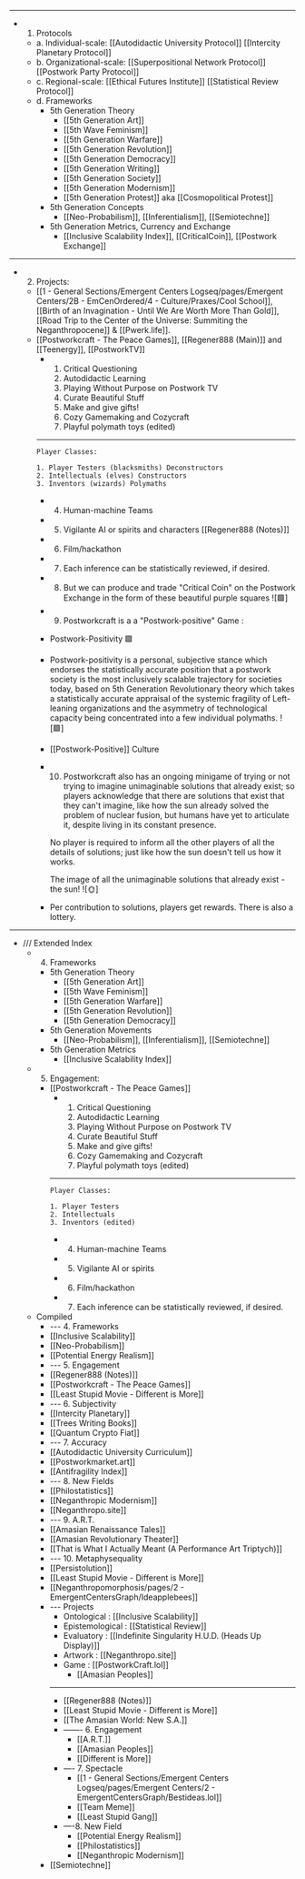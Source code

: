 - ---
- 1. Protocols
	- a. Individual-scale: [[Autodidactic University Protocol]] [[Intercity Planetary Protocol]]
	- b. Organizational-scale: [[Superpositional Network Protocol]] [[Postwork Party Protocol]]
	- c. Regional-scale: [[Ethical Futures Institute]] [[Statistical Review Protocol]]
	- d. Frameworks
		- 5th Generation Theory
			- [[5th Generation Art]]
			- [[5th Wave Feminism]]
			- [[5th Generation Warfare]]
			- [[5th Generation Revolution]]
			- [[5th Generation Democracy]]
			- [[5th Generation Writing]]
			- [[5th Generation Society]]
			- [[5th Generation Modernism]]
			- [[5th Generation Protest]] aka [[Cosmopolitical Protest]]
		- 5th Generation Concepts
			- [[Neo-Probabilism]], [[Inferentialism]], [[Semiotechne]]
		- 5th Generation Metrics, Currency and Exchange
			- [[Inclusive Scalability Index]], [[CriticalCoin]], [[Postwork Exchange]]
- ---
- 2. Projects:
	- [[1 - General Sections/Emergent Centers Logseq/pages/Emergent Centers/2B - EmCenOrdered/4 - Culture/Praxes/Cool School]], [[Birth of an Invagination - Until We Are Worth More Than Gold]],  [[Road Trip to the Center of the Universe: Summiting the Neganthropocene]] & [[Pwerk.life]].
	- [[Postworkcraft - The Peace Games]], [[Regener888 (Main)]] and [[Teenergy]], [[PostworkTV]]
		- 1. Critical Questioning
		  2. Autodidactic Learning
		  3. Playing Without Purpose on Postwork TV
		  4. Curate Beautiful Stuff
		  5. Make and give gifts!
		  6. Cozy Gamemaking and Cozycraft
		  7. Playful polymath toys (edited)
		- ----
		  Player Classes:
		  
		  1. Player Testers (blacksmiths) Deconstructors
		  2. Intellectuals (elves) Constructors
		  3. Inventors (wizards) Polymaths
		- 4. Human-machine Teams
		- 5. Vigilante AI or spirits and characters [[Regener888 (Notes)]]
		- 6. Film/hackathon
		- 7. Each inference can be statistically reviewed, if desired.
		- 8. But we can produce and trade "Critical Coin" on the Postwork Exchange in the form of these beautiful purple squares ![🟪]
		- 9. Postworkcraft is a a "Postwork-positive" Game :
		- Postwork-Positivity 🟪
		- Postwork-positivity is a personal, subjective stance which endorses the statistically accurate position that a postwork society is the most inclusively scalable trajectory for societies today, based on 5th Generation Revolutionary theory which takes a statistically accurate appraisal of the systemic fragility of Left-leaning organizations and the asymmetry of technological capacity being concentrated into a few individual polymaths. ![🟪]
		- [[Postwork-Positive]] Culture
		- 10. Postworkcraft also has an ongoing minigame of trying or not trying to imagine unimaginable solutions that already exist; so players acknowledge that there are solutions that exist that they can't imagine, like how the sun already solved the problem of nuclear fusion, but humans have yet to articulate it, despite living in its constant presence.
		  
		  No player is required to inform all the other players of all the details of solutions; just like how the sun doesn't tell us how it works.
		  
		  The image of all the unimaginable solutions that already exist - the sun! ![🌞]
		- Per contribution to solutions, players get rewards. There is also a lottery.
- ---
- /// Extended Index
	- 4. Frameworks
		- 5th Generation Theory
			- [[5th Generation Art]]
			- [[5th Wave Feminism]]
			- [[5th Generation Warfare]]
			- [[5th Generation Revolution]]
			- [[5th Generation Democracy]]
		- 5th Generation Movements
			- [[Neo-Probabilism]], [[Inferentialism]], [[Semiotechne]]
		- 5th Generation Metrics
			- [[Inclusive Scalability Index]]
	- 5. Engagement:
		- [[Postworkcraft - The Peace Games]]
			- 1. Critical Questioning
			  2. Autodidactic Learning
			  3. Playing Without Purpose on Postwork TV
			  4. Curate Beautiful Stuff
			  5. Make and give gifts!
			  6. Cozy Gamemaking and Cozycraft
			  7. Playful polymath toys (edited)
			- ----
			  Player Classes:
			  
			  1. Player Testers
			  2. Intellectuals
			  3. Inventors (edited)
			- 4. Human-machine Teams
			- 5. Vigilante AI or spirits
			- 6. Film/hackathon
			- 7. Each inference can be statistically reviewed, if desired.
	- Compiled
		- --- 4. Frameworks
		- [[Inclusive Scalability]]
		- [[Neo-Probabilism]]
		- [[Potential Energy Realism]]
		- --- 5. Engagement
		- [[Regener888 (Notes)]]
		- [[Postworkcraft - The Peace Games]]
		- [[Least Stupid Movie - Different is More]]
		- --- 6. Subjectivity
		- [[Intercity Planetary]]
		- [[Trees Writing Books]]
		- [[Quantum Crypto Fiat]]
		- --- 7. Accuracy
		- [[Autodidactic University Curriculum]]
		- [[Postworkmarket.art]]
		- [[Antifragility Index]]
		- --- 8. New Fields
		- [[Philostatistics]]
		- [[Neganthropic Modernism]]
		- [[Neganthropo.site]]
		- --- 9. A.R.T.
		- [[Amasian Renaissance Tales]]
		- [[Amasian Revolutionary Theater]]
		- [[That is What I Actually Meant (A Performance Art Triptych)]]
		- --- 10. Metaphysequality
		- [[Persistolution]]
		- [[Least Stupid Movie - Different is More]]
		- [[Neganthropomorphosis/pages/2 - EmergentCentersGraph/Ideapplebees]]
		- --- Projects
			- Ontological : [[Inclusive Scalability]]
			- Epistemological : [[Statistical Review]]
			- Evaluatory : [[Indefinite Singularity H.U.D. (Heads Up Display)]]
			- Artwork : [[Neganthropo.site]]
			- Game : [[PostworkCraft.lol]]
				- [[Amasian Peoples]]
			- ---
			- [[Regener888 (Notes)]]
			- [[Least Stupid Movie - Different is More]]
			- [[The Amasian World: New S.A.]]
			- ——- 6. Engagement
				- [[A.R.T.]]
				- [[Amasian Peoples]]
				- [[Different is More]]
			- —- 7. Spectacle
				- [[1 - General Sections/Emergent Centers Logseq/pages/Emergent Centers/2 - EmergentCentersGraph/Bestideas.lol]]
				- [[Team Meme]]
				- [[Least Stupid Gang]]
			- —-8. New Field
				- [[Potential Energy Realism]]
				- [[Philostatistics]]
				- [[Neganthropic Modernism]]
		- [[Semiotechne]]